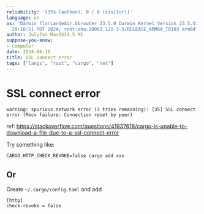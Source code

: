 ```yaml
---
reliability: '[35% (author), 0 / 0 (visitor)]'
language: en
os: 'Darwin floriandeAir.bbrouter 23.5.0 Darwin Kernel Version 23.5.0: Wed May  1
  20:16:51 PDT 2024; root:xnu-10063.121.3~5/RELEASE_ARM64_T8103 arm64'
author: Julyfun MacOS14.5 M1
suppose-you-know:
- computer
date: 2024-06-16
title: SSL connect error
tags: ["langs", "rust", "cargo", "net"]
---
```

# SSL connect error

```
warning: spurious network error (3 tries remaining): [35] SSL connect error (Recv failure: Connection reset by peer)
```

ref: https://stackoverflow.com/questions/41937618/cargo-is-unable-to-download-a-file-due-to-a-ssl-connect-error

Try something like:

```
CARGO_HTTP_CHECK_REVOKE=false cargo add xxx
```

## Or

Create `~/.cargo/config.toml` and add

```
[http]
check-revoke = false
```

